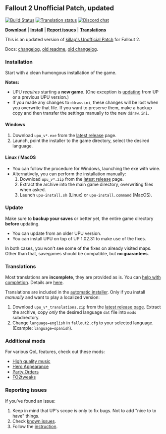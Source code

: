 ## Fallout 2 Unofficial Patch, updated

[![Build Status](https://travis-ci.org/BGforgeNet/Fallout2_Unofficial_Patch.svg?branch=master)](https://travis-ci.org/BGforgeNet/Fallout2_Unofficial_Patch)
[![Translation status](https://tra.bgforge.net/widgets/fallout/-/up/svg-badge.svg)](https://tra.bgforge.net/projects/fallout/up/)
[![Discord chat](https://img.shields.io/discord/420268540700917760?logo=discord)](https://discord.gg/4Yqfggm)

[__Download__](https://github.com/BGforgeNet/Fallout2_Unofficial_Patch/releases/latest)
| [__Install__](#installation)
| [__Report issues__](#reporting-issues)
| [__Translations__](#translations)

This is an updated version of [killap's Unofficial Patch](http://killap.net/) for Fallout 2.

Docs: [changelog](docs/changelog.md), [old readme](docs/up-readme.txt), [old changelog](docs/up-changelog.txt).

### Installation
Start with a clean humongous installation of the game.

**Notes:**
- UPU _requires_ starting a **new game**. (One exception is [updating](#update) from UP or a previous UPU version.)
- If you made any changes to `ddraw.ini`, these changes will be lost when you overwrite that file. If you want to preserve them, make a backup copy and then transfer the settings manually to the new `ddraw.ini`.

#### Windows
1. Download `upu_v*.exe` from the [latest release](https://github.com/BGforgeNet/Fallout2_Unofficial_Patch/releases/latest) page.
1. Launch, point the installer to the game directory, select the desired language.

#### Linux / MacOS
- You can follow the procedure for Windows, launching the exe with wine.
- Alternatively, you can perform the installation manually:
  1. Download `upu_v*.zip` from the [latest release](https://github.com/BGforgeNet/Fallout2_Unofficial_Patch/releases/latest) page.
  1. Extract the archive into the main game directory, overwriting files when asked.
  1. Launch `upu-install.sh` (Linux) or `upu-install.command` (MacOS).

### Update
Make sure to **backup your saves** or better yet, the entire game directory **before** updating.

* You can update from an older UPU version.
* You can install UPU on top of UP 1.02.31 to make use of the fixes.

In both cases, you won't see some of the fixes on already visited maps. Other than that, savegames should be compatible, but **no guarantees**.

### Translations
Most translations are **incomplete**, they are provided as is. You can [help with completion](https://tra.bgforge.net/projects/fallout/up/). Details are [here](docs/translations.md).

Translations are included in the [automatic installer](#windows). Only if you install _manually_ and want to play a localized version:
1. Download `upu_v*_translations.zip` from the [latest release page](https://github.com/BGforgeNet/Fallout2_Unofficial_Patch/releases/latest). Extract the archive, copy _only_ the desired language `dat` file into `mods` subdirectory.
1. Change `language=english` in `fallout2.cfg` to your selected language. (Example: `language=spanish`).

### Additional mods
For various QoL features, check out these mods:
- [High quality music](https://github.com/BGforgeNet/Fallout2-HQ-music)
- [Hero Appearance](https://github.com/BGforgeNet/Fallout2_Hero_Appearance)
- [Party Orders](https://github.com/BGforgeNet/Fallout2_Party_Orders)
- [FO2tweaks](https://github.com/BGforgeNet/FO2tweaks)

### Reporting issues
If you've found an issue:

1. Keep in mind that UP's scope is only to fix bugs. Not to add "nice to to have" things.
2. Check [known issues](docs/known.md).
3. Follow the [instruction](docs/reporting.md).
